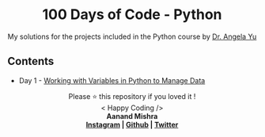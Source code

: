 
<h1 align="center"> 100 Days of Code - Python </h1>

<p align="center">
My solutions for the projects included in the Python course by <a href="https://www.udemy.com/course/100-days-of-code/" title="100 Days of Code: The Complete Python Pro Bootcamp for 2022" target="_blank">Dr. Angela Yu</a>
</p>

## Contents

* Day 1 - [Working with Variables in Python to Manage Data](https://github.com/Aanand-Mishra/100-days-of-code-Python/tree/main/Day%201)

<p align="center">
Please ⭐ this repository if you loved it !
<br>
< Happy Coding />
<br>
<b>Aanand Mishra<b>
<br>
<a href="https://www.instagram.com/aanand__mishra/">Instagram</a> | <a href="https://github.com/Aanand-Mishra/">Github</a> | <a href="https://twitter.com/aanandmtweets">Twitter</a>
</p>
